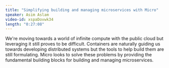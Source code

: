 ```yaml
---
title: "Simplifying building and managing microservices with Micro"
speaker: Asim Aslam
video-id: xspaDovwk34
length: "0:27:08"
---
```

We're moving towards a world of infinite compute with the public cloud but leveraging it still proves to be difficult. Containers are naturally guiding us towards developing distributed systems but the tools to help build them are still formulating. Micro looks to solve these problems by providing the fundamental building blocks for building and managing microservices.